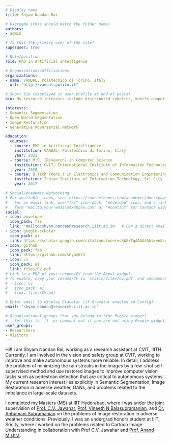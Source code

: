```yaml
---
# Display name
title: Shyam Nandan Rai

# Username (this should match the folder name)
authors:
- admin

# Is this the primary user of the site?
superuser: true

# Role/position
role: PhD in Artificial Intelligence

# Organizations/Affiliations
organizations:
- name: VANDAL, Politecnico di Torino, Italy
  url: "http://vandal.polito.it"

# Short bio (displayed in user profile at end of posts)
bio: My research interests include distributed robotics, mobile computing and programmable matter.

interests:
- Semantic Segmentation
- Open World Segmentation 
- Image Restoration
- Generative Adverserial Network

education:
  courses:
  - course: PhD in Artificial Intelligence
    institution: VANDAL, Politecnico di Torino, Italy
    year: 2021
  - course: M.S. (Research) in Computer Science
    institution: CVIT, International Institute of Information Technology, Hyderabad
    year: 2020
  - course: B.Tech (Hons.) in Electronics and Communication Engineering
    institution: Indian Institute of Information Technology, Sri City
    year: 2017

# Social/Academic Networking
# For available icons, see: https://sourcethemes.com/academic/docs/page-builder/#icons
#   For an email link, use "fas" icon pack, "envelope" icon, and a link in the
#   form "mailto:your-email@example.com" or "#contact" for contact widget.
social:
- icon: envelope
  icon_pack: fas
  link: 'mailto:shyam.nandan@research.iiit.ac.in'  # For a direct email link, use "mailto:test@example.org".
- icon: google-scholar
  icon_pack: ai
  link: https://scholar.google.com/citations?user=cKWXiTgAAAAJ&hl=en&scilu=&scisig=AMD79ooAAAAAXwC2H_RIL1uvU67tCvI3HDwqDUglyiNm&gmla=AJsN-F7JctFIA41LPINvCqKyk1GEClN1pqQiHz-wx-xrBpjDq4s-cOlbXq00RhjMJS2STxPunBJCcEhDJ1PIdtrzI8gZR-p7-XIWf2NQjQTH6YfJ2Jj0FIc&sciund=16282882575543874820&scilu=&scisig=AMD79ooAAAAAXwC2JxqandyEoOT5e3K8P47FJaBWf9QM&gmla=AJsN-F5-HMp_CNPDhCkC0YLHkf4nd21LMXJ_vZdM1f8VIdV-c0ps-AXixg8UNjjkUGosrlQvmzT4tq4yAkAPWrrb1TdTn2u5dqhQXiBRG8LawoNDgkVNNgM&sciund=12446050177988319893
- icon: github
  icon_pack: fab
  link: https://github.com/shyam671
- icon: cv
  icon_pack: ai
  link: files/CV.pdf
# Link to a PDF of your resume/CV from the About widget.
# To enable, copy your resume/CV to `static/files/cv.pdf` and uncomment the lines below.
# - icon: cv
#   icon_pack: ai
#   link: files/CV.pdf

# Enter email to display Gravatar (if Gravatar enabled in Config)
email: "shyam.nandan@research.iiit.ac.in"

# Organizational groups that you belong to (for People widget)
#   Set this to `[]` or comment out if you are not using People widget.
user_groups:
- Researchers
- Visitors
---
```


Hi!! I am Shyam Nandan Rai, working as a research assistant at CVIT, IIITH. Currently, I am involved in the vision and safety group at CVIT, working to improve and make autonomous systems more reliable. In detail, I address the problem of minimizing the rain streaks in the images by a few-shot self-supervised method and use restored images to improve computer vision tasks such as pedestrian detection that are critical to autonomous systems. My current research interest lies explicitly in Semantic Segmentation,  Image Restoration in adverse weather, GANs, and problems related to the imbalance in large-scale datasets.

I completed my Masters (MS) at IIIT Hyderabad, where I was under the joint supervision of [Prof. C.V. Jawahar](https://faculty.iiit.ac.in/~jawahar/index.html), [Prof. Vineeth N Balasubramanian](https://www.iith.ac.in/~vineethnb/), and [Dr. Anbumani Subramanian](https://www.intel.com/content/www/us/en/artificial-intelligence/bios/anbumani-subramanian.html) on the problems of image restoration in adverse weather conditions. Previously, I was an undergrad honors student at IIIT, Sricity, where I worked on the problems related to Cartoon Image Understanding in collaboration with Prof C.V. Jawahar and [Prof. Anand Mishra](https://anandmishra22.github.io/).
